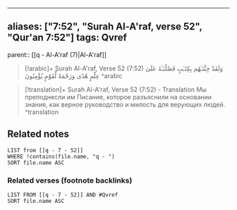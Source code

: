 
---
aliases: ["7:52", "Surah Al-A'raf, verse 52", "Qur'an 7:52"]
tags: Qvref
---

parent:: [[q - Al-A'raf (7)|Al-A'raf]]

> [!arabic]+ Surah Al-A'raf, Verse 52 (7:52)
> <span class="quran-arabic">وَلَقَدْ جِئْنَـٰهُم بِكِتَـٰبٍ فَصَّلْنَـٰهُ عَلَىٰ عِلْمٍ هُدًى وَرَحْمَةً لِّقَوْمٍ يُؤْمِنُونَ</span>
^arabic

> [!translation]+ Surah Al-A'raf, Verse 52 (7:52) - Translation
> Мы преподнесли им Писание, которое разъяснили на основании знания, как верное руководство и милость для верующих людей.
^translation



## Related notes
```dataview
LIST from [[q - 7 - 52]]
WHERE !contains(file.name, "q - ")
SORT file.name ASC
```

### Related verses (footnote backlinks)
```dataview
LIST FROM [[q - 7 - 52]] AND #Qvref
SORT file.name ASC
```

